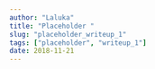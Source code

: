 ```yaml
---
author: "Laluka"
title: "Placeholder "
slug: "placeholder_writeup_1"
tags: ["placeholder", "writeup_1"]
date: 2018-11-21
---
```

